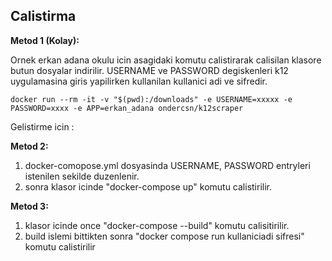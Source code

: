 ## Calistirma

**Metod 1 (Kolay):**

Ornek erkan adana okulu icin asagidaki komutu calistirarak calisilan klasore butun dosyalar indirilir. 
USERNAME ve PASSWORD degiskenleri k12 uygulamasina giris yapilirken kullanilan kullanici adi ve sifredir. 

```
docker run --rm -it -v "$(pwd):/downloads" -e USERNAME=xxxxx -e PASSWORD=xxxx -e APP=erkan_adana ondercsn/k12scraper
```

Gelistirme icin : 

**Metod 2:**
1. docker-comopose.yml dosyasinda USERNAME, PASSWORD entryleri istenilen sekilde duzenlenir.
2. sonra klasor icinde "docker-compose up" komutu calistirilir.

**Metod 3:**
1. klasor icinde once "docker-compose --build" komutu calisitirilir.
2. build islemi bittikten sonra "docker compose run kullaniciadi sifresi" komutu calistirilir


